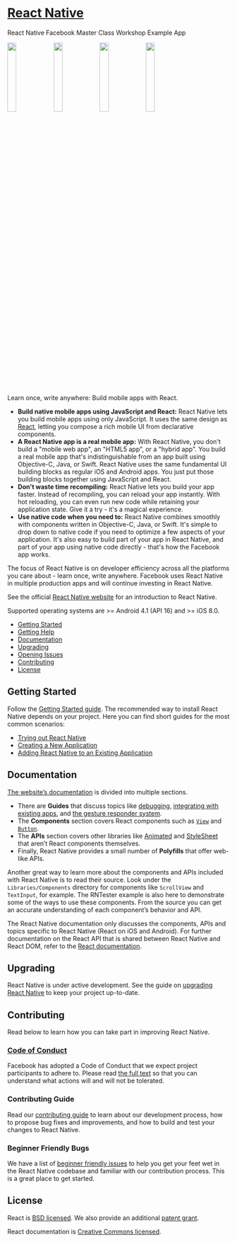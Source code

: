 # [React Native](https://facebook.github.io/react-native/)

React Native Facebook Master Class Workshop Example App

<img src="https://preview.ibb.co/hZMdMk/Screen_Shot_2017_08_26_at_22_57_43.png" width="20%">
<img src="https://preview.ibb.co/dj9b7Q/Screen_Shot_2017_08_26_at_22_56_25.png" width="20%">
<img src="https://preview.ibb.co/do5inQ/Screen_Shot_2017_08_26_at_22_56_55.png" width="20%">
<img src="https://preview.ibb.co/fp9b7Q/Screen_Shot_2017_08_26_at_22_56_03.png" width="20%">

Learn once, write anywhere: Build mobile apps with React.

- **Build native mobile apps using JavaScript and React:** React Native lets you build mobile apps using only JavaScript. It uses the same design as [React](https://facebook.github.io/react), letting you compose a rich mobile UI from declarative components.
- **A React Native app is a real mobile app:** With React Native, you don't build a "mobile web app", an "HTML5 app", or a "hybrid app". You build a real mobile app that's indistinguishable from an app built using Objective-C, Java, or Swift. React Native uses the same fundamental UI building blocks as regular iOS and Android apps. You just put those building blocks together using JavaScript and React.
- **Don't waste time recompiling:** React Native lets you build your app faster. Instead of recompiling, you can reload your app instantly. With hot reloading, you can even run new code while retaining your application state. Give it a try - it's a magical experience.
- **Use native code when you need to:** React Native combines smoothly with components written in Objective-C, Java, or Swift. It's simple to drop down to native code if you need to optimize a few aspects of your application. It's also easy to build part of your app in React Native, and part of your app using native code directly - that's how the Facebook app works.

The focus of React Native is on developer efficiency across all the platforms you care about - learn once, write anywhere. Facebook uses React Native in multiple production apps and will continue investing in React Native.

See the official [React Native website](https://facebook.github.io/react-native/) for an introduction to React Native.

Supported operating systems are >= Android 4.1 (API 16) and >= iOS 8.0.

- [Getting Started](#getting-started)
- [Getting Help](#getting-help)
- [Documentation](#documentation)
- [Upgrading](#upgrading)
- [Opening Issues](#opening-issues)
- [Contributing](#contributing)
- [License](#license)

## Getting Started

Follow the [Getting Started guide](https://facebook.github.io/react-native/docs/getting-started.html). The recommended way to install React Native depends on your project. Here you can find short guides for the most common scenarios:

- [Trying out React Native](https://snack.expo.io/BJ-uC-nrb)
- [Creating a New Application](http://facebook.github.io/react-native/docs/getting-started.html)
- [Adding React Native to an Existing Application](http://facebook.github.io/react-native/docs/integration-with-existing-apps.html)

## Documentation

[The website’s documentation](https://facebook.github.io/react-native/docs/) is divided into multiple sections.
- There are **Guides** that discuss topics like [debugging](https://facebook.github.io/react-native/docs/debugging.html), [integrating with existing apps](https://facebook.github.io/react-native/docs/integration-with-existing-apps.html), and [the gesture responder system](https://facebook.github.io/react-native/docs/gesture-responder-system.html).
- The **Components** section covers React components such as [`View`](https://facebook.github.io/react-native/docs/view.html) and [`Button`](https://facebook.github.io/react-native/docs/button.html).
- The **APIs** section covers other libraries like [Animated](https://facebook.github.io/react-native/docs/animated.html) and [StyleSheet](https://facebook.github.io/react-native/docs/stylesheet.html) that aren’t React components themselves.
- Finally, React Native provides a small number of **Polyfills** that offer web-like APIs.

Another great way to learn more about the components and APIs included with React Native is to read their source. Look under the `Libraries/Components` directory for components like `ScrollView` and `TextInput`, for example. The RNTester example is also here to demonstrate some of the ways to use these components. From the source you can get an accurate understanding of each component’s behavior and API.

The React Native documentation only discusses the components, APIs and topics specific to React Native (React on iOS and Android). For further documentation on the React API that is shared between React Native and React DOM, refer to the [React documentation](https://facebook.github.io/react/).

## Upgrading

React Native is under active development. See the guide on [upgrading React Native](https://facebook.github.io/react-native/docs/upgrading.html) to keep your project up-to-date.

## Contributing

Read below to learn how you can take part in improving React Native.

### [Code of Conduct](https://code.facebook.com/codeofconduct)

Facebook has adopted a Code of Conduct that we expect project participants to adhere to. Please read [the full text](https://code.facebook.com/codeofconduct) so that you can understand what actions will and will not be tolerated.

### Contributing Guide

Read our [contributing guide](https://facebook.github.io/react-native/docs/contributing.html) to learn about our development process, how to propose bug fixes and improvements, and how to build and test your changes to React Native.

### Beginner Friendly Bugs

We have a list of [beginner friendly issues](https://github.com/facebook/react-native/labels/Good%20First%20Task) to help you get your feet wet in the React Native codebase and familiar with our contribution process. This is a great place to get started.

## License

React is [BSD licensed](./LICENSE). We also provide an additional [patent grant](./PATENTS).

React documentation is [Creative Commons licensed](./LICENSE-docs).
